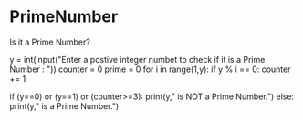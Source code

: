# PrimeNumber
Is it a Prime Number?

y = int(input("Enter a postive integer numbet to check if it is a Prime Number :  "))
counter = 0
prime = 0
for i in range(1,y):
  if y % i == 0:
    counter += 1
    
if (y==0) or (y==1) or (counter>=3):
  print(y," is NOT a Prime Number.")
else:
  print(y," is a Prime Number.")
